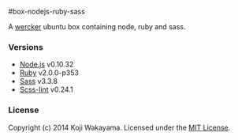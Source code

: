 #box-nodejs-ruby-sass

A [wercker](http://wercker.com/) ubuntu box containing node, ruby and sass.

### Versions
- [Node.js](http://nodejs.org/) v0.10.32
- [Ruby](https://www.ruby-lang.org/) v2.0.0-p353
- [Sass](http://sass-lang.com/) v3.3.8
- [Scss-lint](https://github.com/causes/scss-lint/) v0.24.1

### License
Copyright (c) 2014 Koji Wakayama. Licensed under the [MIT License](http://kojiwakayama.mit-license.org).
